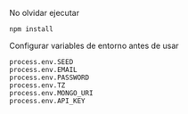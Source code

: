 No olvidar ejecutar
```
npm install
```


Configurar variables de entorno antes de usar
```
process.env.SEED
process.env.EMAIL
process.env.PASSWORD
process.env.TZ
process.env.MONGO_URI
process.env.API_KEY
```